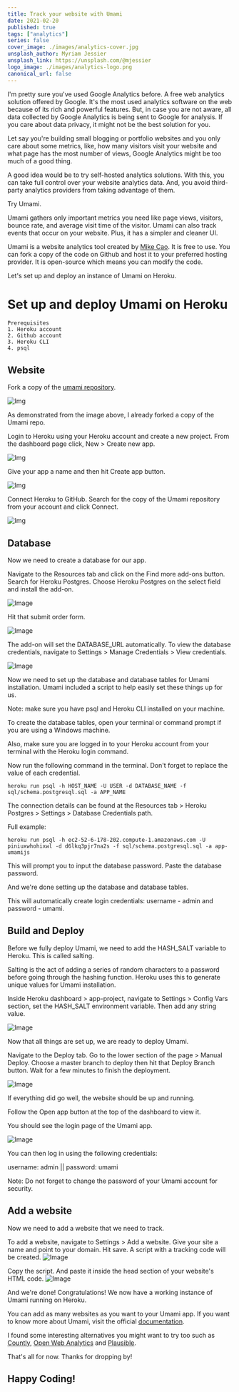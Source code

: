 ```yaml
---
title: Track your website with Umami
date: 2021-02-20
published: true
tags: ["analytics"]
series: false
cover_image: ./images/analytics-cover.jpg
unsplash_author: Myriam Jessier
unsplash_link: https://unsplash.com/@mjessier
logo_image: ./images/analytics-logo.png
canonical_url: false
---
```


I'm pretty sure you've used Google Analytics before. A free web analytics solution offered by Google. It's the most used analytics software on the web because of its rich and powerful features. But, in case you are not aware, all data collected by Google Analytics is being sent to Google for analysis. If you care about data privacy, it might not be the best solution for you.

Let say you're building small blogging or portfolio websites and you only care about some metrics, like, how many visitors visit your website and what page has the most number of views, Google Analytics might be too much of a good thing.

A good idea would be to try self-hosted analytics solutions. With this, you can take full control over your website analytics data. And, you avoid third-party analytics providers from taking advantage of them.

Try Umami.

Umami gathers only important metrics you need like page views, visitors, bounce rate, and average visit time of the visitor. Umami can also track events that occur on your website. Plus, it has a simpler and cleaner UI.

Umami is a website analytics tool created by [Mike Cao](https://mikecao.com/). It is free to use. You can fork a copy of the code on Github and host it to your preferred hosting provider. It is open-source which means you can modify the code.

Let's set up and deploy an instance of Umami on Heroku.

# Set up and deploy Umami on Heroku

```shell
Prerequisites
1. Heroku account
2. Github account
3. Heroku CLI
4. psql
```

## Website

Fork a copy of the [umami repository](https://github.com/mikecao/umami).

![Img](https://i.imgur.com/0S72jxp.png)

As demonstrated from the image above, I already forked a copy of the Umami repo.

Login to Heroku using your Heroku account and create a new project. From the dashboard page click, New > Create new app.

![Img](https://i.imgur.com/cYCWXN6.png)

Give your app a name and then hit Create app button.

![Img](https://i.imgur.com/AVvoBAF.png)

Connect Heroku to GitHub. Search for the copy of the Umami repository from your account and click Connect.

![Img](https://i.imgur.com/DPcRhuu.png)

## Database

Now we need to create a database for our app.

Navigate to the Resources tab and click on the Find more add-ons button. Search for Heroku Postgres. Choose Heroku Postgres on the select field and install the add-on.

![Image](https://i.imgur.com/yOwX87b.png)

Hit that submit order form.

![Image](https://i.imgur.com/MtzdwT4.png)

The add-on will set the DATABASE_URL automatically. To view the database credentials, navigate to Settings > Manage Credentials > View credentials.

![Image](https://i.imgur.com/nuhwtaL.png)

Now we need to set up the database and database tables for Umami installation. Umami included a script to help easily set these things up for us.

Note: make sure you have psql and Heroku CLI installed on your machine.

To create the database tables, open your terminal or command prompt if you are using a Windows machine.

Also, make sure you are logged in to your Heroku account from your terminal with the Heroku login command.

Now run the following command in the terminal. Don't forget to replace the value of each credential.

```
heroku run psql -h HOST_NAME -U USER -d DATABASE_NAME -f sql/schema.postgresql.sql -a APP_NAME
```

The connection details can be found at the Resources tab > Heroku Postgres > Settings > Database Credentials path.

Full example:

```
heroku run psql -h ec2-52-6-178-202.compute-1.amazonaws.com -U piniuxwhohixwl -d d6lkq3pjr7na2s -f sql/schema.postgresql.sql -a app-umamijs
```

This will prompt you to input the database password. Paste the database password.

And we're done setting up the database and database tables.

This will automatically create login credentials: username - admin and password - umami.

## Build and Deploy

Before we fully deploy Umami, we need to add the HASH_SALT variable to Heroku. This is called salting.

Salting is the act of adding a series of random characters to a password before going through the hashing function. Heroku uses this to generate unique values for Umami installation.

Inside Heroku dashboard > app-project, navigate to Settings > Config Vars section, set the HASH_SALT environment variable. Then add any string value.

![Image](https://i.imgur.com/FC5Vuuc.png)

Now that all things are set up, we are ready to deploy Umami.

Navigate to the Deploy tab. Go to the lower section of the page > Manual Deploy. Choose a master branch to deploy then hit that Deploy Branch button. Wait for a few minutes to finish the deployment.

![Image](https://i.imgur.com/pCX2Mdu.png)

If everything did go well, the website should be up and running.

Follow the Open app button at the top of the dashboard to view it.

You should see the login page of the Umami app.

![Image](https://i.imgur.com/FXg2jXZ.png)

You can then log in using the following credentials:

username: admin || password: umami

Note: Do not forget to change the password of your Umami account for security.

## Add a website

Now we need to add a website that we need to track.

To add a website, navigate to Settings > Add a website. Give your site a name and point to your domain. Hit save. A script with a tracking code will be created.
![Image](https://i.imgur.com/O7WHXYu.png)

Copy the script. And paste it inside the head section of your website's HTML code.
![Image](https://i.imgur.com/Ufp85jc.png)

And we're done! Congratulations! We now have a working instance of Umami running on Heroku.

You can add as many websites as you want to your Umami app. If you want to know more about Umami, visit the official [documentation](https://umami.is/docs).

I found some interesting alternatives you might want to try too such as [Countly](https://count.ly/), [Open Web Analytics](http://www.openwebanalytics.com/) and [Plausible](https://plausible.io/open-source-website-analytics).

That's all for now. Thanks for dropping by!

## Happy Coding!
